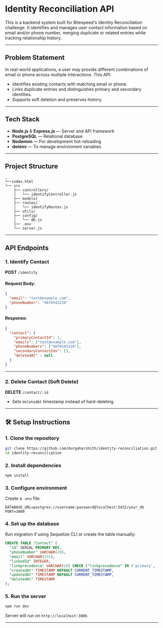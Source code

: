 # Identity Reconciliation API

This is a backend system built for Bitespeed's Identity Reconciliation challenge. It identifies and manages user contact information based on email and/or phone number, merging duplicate or related entries while tracking relationship history.

---

##  Problem Statement

In real-world applications, a user may provide different combinations of email or phone across multiple interactions. This API:

- Identifies existing contacts with matching email or phone.
- Links duplicate entries and distinguishes primary and secondary identities.
- Supports soft deletion and preserves history.

---

##  Tech Stack

- **Node.js** & **Express.js** — Server and API framework  
- **PostgreSQL** — Relational database  
- **Nodemon** — For development hot-reloading  
- **dotenv** — To manage environment variables  

---

##  Project Structure

```text
.
└──index.html
└── src
    ├── controllers/
    │   └── identifyController.js
    ├── models/
    ├── routes/
    │   └── identifyRoutes.js
    ├── utils/
    ├── config/
    │   └── db.js
    ├── .env
    └── server.js

```


---

##  API Endpoints

### 1. Identify Contact

**POST** `/identify`

#### Request Body:

```json
{
  "email": "test@example.com",
  "phoneNumber": "9876543210"
}
````

#### Response:

```json
{
  "contact": {
    "primaryContactId": 1,
    "emails": ["test@example.com"],
    "phoneNumbers": ["9876543210"],
    "secondaryContactIds": [],
    "deletedAt" : null
  }
}
```

---

### 2. Delete Contact (Soft Delete)

**DELETE** `/contact/:id`

* Sets `deletedAt` timestamp instead of hard-deleting.

---

## 🛠️ Setup Instructions

### 1. Clone the repository

```bash
git clone https://github.com/durgaharshith/identity-reconciliation.git
cd identity-reconciliation
```

### 2. Install dependencies

```bash
npm install
```

### 3. Configure environment

Create a `.env` file:

```env
DATABASE_URL=postgres://username:password@localhost:5432/your_db
PORT=3000
```

### 4. Set up the database

Run migration if using Sequelize CLI or create the table manually:

```sql
CREATE TABLE "Contact" (
  "id" SERIAL PRIMARY KEY,
  "phoneNumber" VARCHAR(20),
  "email" VARCHAR(255),
  "linkedId" INTEGER,
  "linkprecedence" VARCHAR(10) CHECK ("linkprecedence" IN ('primary', 'secondary')),
  "createdAt" TIMESTAMP DEFAULT CURRENT_TIMESTAMP,
  "updatedAt" TIMESTAMP DEFAULT CURRENT_TIMESTAMP,
  "deletedAt" TIMESTAMP
);
```

### 5. Run the server

```bash
npm run dev
```

Server will run on `http://localhost:3000`.

---

